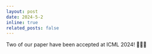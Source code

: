 ```yaml
---
layout: post
date: 2024-5-2
inline: true
related_posts: false
---
```


Two of our paper have been accepted at ICML 2024! 🤯🤯🤯
